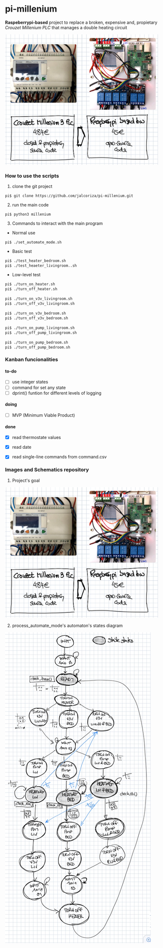 # pi-millenium
**Raspeberrypi-based** project to replace a broken, expensive and, propietary *Crouzet Millenium PLC* that manages a double heating circuit

<img src = "/doc/images/from_plc_to_rpi.jpg" width = 800>

### How to use the scripts
1. clone the git project
```
pi$ git clone https://github.com/jalcoriza/pi-millenium.git
```

2. run the main code
```
pi$ python3 millenium
```

3. Commands to interact with the main program
- Normal use

```
pi$ ./set_automate_mode.sh
```

- Basic test

```
pi$ ./test_heater_bedroom.sh
pi$ ./test_heaeter_livingroom..sh
```

- Low-level test

```
pi$ ./turn_on_heater.sh
pi$ ./turn_off_heater.sh

pi$ ./turn_on_v3v_livingroom.sh 
pi$ ./turn_off_v3v_livingroom.sh 

pi$ ./turn_on_v3v_bedroom.sh 
pi$ ./turn_off_v3v_bedroom.sh 

pi$ ./turn_on_pump_livingroom.sh 
pi$ ./turn_off_pump_livingroom.sh 

pi$ ./turn_on_pump_bedroom.sh 
pi$ ./turn_off_pump_bedroom.sh 
```


### Kanban funcionalities
#### to-do
- [ ] use integer states
- [ ] command for set any state
- [ ] dprint() funtion for different levels of logging

#### doing
- [ ] MVP (Minimum Viable Product)

#### done
- [x] read thermostate values
- [x] read date
- [x] read single-line commands from command.csv


### Images and Schematics repository
1. Project's goal

![DIY raspberrypi-based PLC](/doc/images/from_plc_to_rpi.jpg)

2. process_automate_mode's automaton's states diagram

![automaton's states diagram](doc/images/automaton_states_diagram.jpg)


